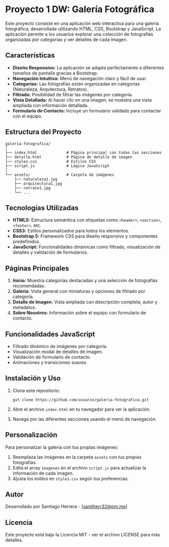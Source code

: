# Proyecto 1 DW: Galería Fotográfica

Este proyecto consiste en una aplicación web interactiva para una galería fotográfica, desarrollada utilizando HTML, CSS, Bootstrap y JavaScript. La aplicación permite a los usuarios explorar una colección de fotografías organizadas por categorías y ver detalles de cada imagen.

## Características

- **Diseño Responsivo:** La aplicación se adapta perfectamente a diferentes tamaños de pantalla gracias a Bootstrap.
- **Navegación Intuitiva:** Menú de navegación claro y fácil de usar.
- **Categorías:** Las fotografías están organizadas en categorías (Naturaleza, Arquitectura, Retratos).
- **Filtrado:** Posibilidad de filtrar las imágenes por categoría.
- **Vista Detallada:** Al hacer clic en una imagen, se muestra una vista ampliada con información detallada.
- **Formulario de Contacto:** Incluye un formulario validado para contactar con el equipo.

## Estructura del Proyecto

```
galeria-fotografica/
│
├── index.html             # Página principal con todas las secciones
├── detalle.html           # Página de detalle de imagen
├── styles.css             # Estilos CSS
├── script.js              # Lógica JavaScript
│
└── assets/                # Carpeta de imágenes
    ├── naturaleza1.jpg
    ├── arquitectura1.jpg
    ├── retrato1.jpg
    └── ...
```

## Tecnologías Utilizadas

- **HTML5:** Estructura semántica con etiquetas como `<header>`, `<section>`, `<footer>`, etc.
- **CSS3:** Estilos personalizados para todos los elementos.
- **Bootstrap 5:** Framework CSS para diseño responsivo y componentes predefinidos.
- **JavaScript:** Funcionalidades dinámicas como filtrado, visualización de detalles y validación de formularios.

## Páginas Principales

1. **Inicio:** Muestra categorías destacadas y una selección de fotografías recomendadas.
2. **Galería:** Vista general con miniaturas y opciones de filtrado por categoría.
3. **Detalle de Imagen:** Vista ampliada con descripción completa, autor y metadatos.
4. **Sobre Nosotros:** Información sobre el equipo con formulario de contacto.

## Funcionalidades JavaScript

- Filtrado dinámico de imágenes por categoría.
- Visualización modal de detalles de imagen.
- Validación de formulario de contacto.
- Animaciones y transiciones suaves.

## Instalación y Uso

1. Clona este repositorio:
   ```
   git clone https://github.com/usuario/galeria-fotografica.git
   ```

2. Abre el archivo `index.html` en tu navegador para ver la aplicación.

3. Navega por las diferentes secciones usando el menú de navegación.

## Personalización

Para personalizar la galería con tus propias imágenes:

1. Reemplaza las imágenes en la carpeta `assets` con tus propias fotografías.
2. Edita el array `imagenes` en el archivo `script.js` para actualizar la información de cada imagen.
3. Ajusta los estilos en `styles.css` según tus preferencias.

## Autor

Desarrollado por Santiago Herrera - [santiherr32@pm.me]

## Licencia

Este proyecto está bajo la Licencia MIT - ver el archivo LICENSE para más detalles.